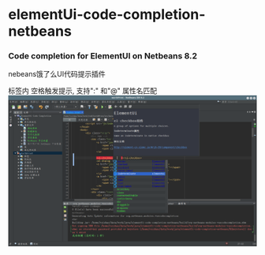 # elementUi-code-completion-netbeans
### Code completion for  ElementUI on Netbeans 8.2
nebeans饿了么UI代码提示插件

标签内 空格触发提示, 支持":" 和"@" 属性名匹配  
![Alt text](/ele-code-nb.png?raw=true "预览图片")


